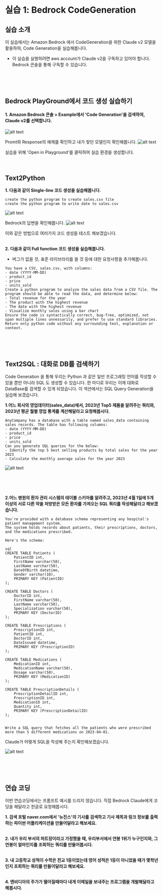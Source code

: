 # 실습 1: Bedrock CodeGeneration
## 실습 소개
이 실습에서는 Amazon Bedrock 에서 CodeGeneration을 위한 Claude v2 모델을 활용하여, Code Generation을 실습해봅니다.
 

* 이 실습을 실행하려면 aws account가 Claude v2을 구독하고 있어야 합니다. Bedrock 콘솔을 통해 구독할 수 있습니다.
<BR>
<BR>
<BR>


## Bedrock PlayGround에서 코드 생성 실습하기
#### 1. Amazon Bedrock 콘솔 > Example에서 'Code Generation'을  검색하여, Claude v2를 선택합니다.
![alt text](images/27433F29-4210-435F-804F-BE83159130E8.jpeg)

Promt와 Response의 예제를 확인하고 내가 찾던 모델인지 확인해봅니다.
![alt text](images/0C88DB09-95F3-4105-83D2-1C7546805CFF.jpeg)

실습을 위해 'Open in Playground'를 클릭하여 실습 환경을 생성합니다.
<BR>
<BR>
<BR>

## Text2Python
**1. 다음과 같이 Single-line 코드 생성을 실습해봅니다.**

~~~
create the python program to create sales.csv file
create the python program to write date to sales.csv
~~~

![alt text](images/image.png)
 
Bedrock의 답변을 확인해봅니다.
![alt text](images/image-1.png) 

이와 같은 방법으로 여러가지 코드 생성을 테스트 해보겠습니다.
<BR>
<BR>

**2. 다음과 같이 Full function 코드 생성을 실습해봅니다.** 

- 버그가 없을 것, 표준 라이브라리를 쓸 것 등에 대한 요청사항을 추가해봅니다.
~~~
You have a CSV, sales.csv, with columns:
- date (YYYY-MM-DD)
- product_id
- price
- units_sold
Create a python program to analyze the sales data from a CSV file. The program should be able to read the data, and determine below:
- Total revenue for the year
- The product with the highest revenue
- The date with the highest revenue
- Visualize monthly sales using a bar chart
Ensure the code is syntactically correct, bug-free, optimized, not span multiple lines unnessarily, and prefer to use standard libraries. Return only python code without any surrounding text, explanation or context.
~~~
<BR>
<BR>
<BR>

## Text2SQL : 대화로 DB를 검색하기
 
 Code Generation 을 통해 우리는 Python 과 같은 일반 프로그래밍 언어를 작성할 수 있을 뿐만 아니라 SQL 도 생성할 수 있습니다. 한 마디로 우리는 이제 대화로 DataBase를 검색할 수 있게 되었습니다. 이 섹션에서는  SQL Query Generation을 실습해 보겠습니다.



**1.어느 회사의 영업데이터(sales_data)에서, 2023년 Top5 제품을 알려주는 쿼리와, 2023년 평균 월별 영업 통계를 계산해달라고 요청해봅시다.** </br> 
~~~
AnyCompany has a database with a table named sales_data containing sales records. The table has following columns:
- date (YYYY-MM-DD)
- product_id
- price
- units_sold
Can you generate SQL queries for the below: 
- Identify the top 5 best selling products by total sales for the year 2023
- Calculate the monthly average sales for the year 2023
~~~

![alt text](images/1529F259-5D25-4E91-BF46-B30DF6D73B5B.jpeg)

<br>
<br>
<br>

**2.어느 병원의 환자 관리 시스템의 테이블 스키마를 알려주고, 2023년 4월 1일에 5개 이상의 서로 다른 약을 처방받은 모든 환자를 가져오는 SQL 쿼리를 작성해달라고 해보겠습니다.**


~~~
You're provided with a database schema representing any hospital's patient management system.
The system holds records about patients, their prescriptions, doctors, and the medications prescribed.

Here's the schema:

sql
CREATE TABLE Patients (
    PatientID int,
    FirstName varchar(50),
    LastName varchar(50),
    DateOfBirth datetime,
    Gender varchar(10),
    PRIMARY KEY (PatientID)
);

CREATE TABLE Doctors (
    DoctorID int,
    FirstName varchar(50),
    LastName varchar(50),
    Specialization varchar(50),
    PRIMARY KEY (DoctorID)
);

CREATE TABLE Prescriptions (
    PrescriptionID int,
    PatientID int,
    DoctorID int,
    DateIssued datetime,
    PRIMARY KEY (PrescriptionID)
);

CREATE TABLE Medications (
    MedicationID int,
    MedicationName varchar(50),
    Dosage varchar(50),
    PRIMARY KEY (MedicationID)
);

CREATE TABLE PrescriptionDetails (
    PrescriptionDetailID int,
    PrescriptionID int,
    MedicationID int,
    Quantity int,
    PRIMARY KEY (PrescriptionDetailID)
);


Write a SQL query that fetches all the patients who were prescribed more than 5 different medications on 2023-04-01.
~~~

Claude가 어떻게 SQL을 작성해 주는지 확인해보겠습니다. <br>

![alt text](images/5A42CCBC-63F5-4BD3-A591-2C41B7AF0885.jpeg)

<br>
<br>
<br>

## 연습 코딩
이번 연습코딩에서는 프롬프트 예시를 드리지 않습니다. 직접 Bedrock Claude에게 코딩을 해달라고 한글로 요청해봅시다.

**1. 검색 포털 naver.com에서  '뉴진스'의 기사를 검색하고 기사 제목과 링크 정보를 출력하는 파이썬 어플리케이션을 만들어달라고 해보세요.**
<br>
<br>


**2. 내가 우리 부서의 파트장이라고 가정했을 때, 우리부서에서 연봉 1위가 누구인지와, 그 연봉이 얼마인지를 조회하는 쿼리를 만들어봅시다.**
<br>
<br>


**3. 내 고등학교 성적이 수학은 전교 1등이었는데 영어 성적은 1등이 아니었을 때가 몇학년인지 조회하는 쿼리를 만들어달라고 해보세요.**
<br>
<br>


**4. 엔비디아의 주가가 떨어질때마다 내게 이메일을 보내주는 프로그램을 개발해달라고 해봅시다.**
